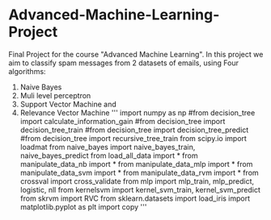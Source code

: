 # Advanced-Machine-Learning-Project
Final Project for the course "Advanced Machine Learning".
In this project we aim to classify spam messages from 2 datasets of emails, using Four algorithms: 
1) Naive Bayes
2) Muli level perceptron 
3) Support Vector Machine and 
4) Relevance Vector Machine
'''
import numpy as np
#from decision_tree import calculate_information_gain
#from decision_tree import decision_tree_train
#from decision_tree import decision_tree_predict
#from decision_tree import recursive_tree_train
from scipy.io import loadmat
from naive_bayes import naive_bayes_train, naive_bayes_predict
from load_all_data import *
from manipulate_data_nb import *
from manipulate_data_mlp import *
from manipulate_data_svm import *
from manipulate_data_rvm import *
from crossval import cross_validate
from mlp import mlp_train, mlp_predict, logistic, nll
from kernelsvm import kernel_svm_train, kernel_svm_predict
from skrvm import RVC
from sklearn.datasets import load_iris
import matplotlib.pyplot as plt
import copy
'''
